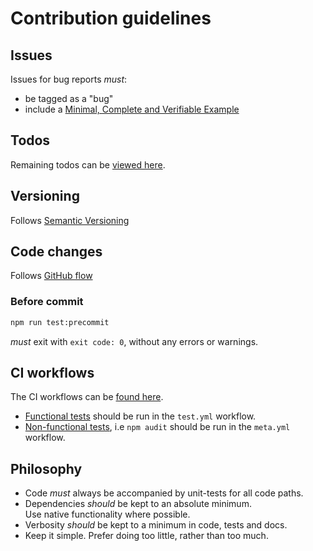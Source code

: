 # Contribution guidelines

## Issues

Issues for bug reports *must*:

- be tagged as a "bug"
- include a [Minimal, Complete and Verifiable Example][mcve]

## Todos

Remaining todos can be [viewed here][todos].

## Versioning

Follows [Semantic Versioning][semver]

## Code changes

Follows [GitHub flow][github-flow]

### Before commit

```bash
npm run test:precommit
```

*must* exit with `exit code: 0`, without any errors or warnings.

## CI workflows

The CI workflows can be [found here][workflows].

- [Functional tests][func-req] should be run in the `test.yml` workflow.
- [Non-functional tests][non-func-req], i.e `npm audit` should be run in the
  `meta.yml` workflow.


## Philosophy

- Code *must* always be accompanied by unit-tests for all code paths.
- Dependencies *should* be kept to an absolute minimum.  
  Use native functionality where possible.
- Verbosity *should* be kept to a minimum in code, tests and docs.
- Keep it simple. Prefer doing too little, rather than too much.

[todos]: ./TODO.md
[workflows]: ./workflows
[semver]: https://semver.org/
[mcve]: https://en.wikipedia.org/wiki/Minimal_reproducible_example
[github-flow]: https://docs.github.com/en/get-started/using-github/github-flow
[func-req]: https://en.wikipedia.org/wiki/Functional_requirement
[non-func-req]: https://en.wikipedia.org/wiki/Non-functional_requirement

